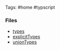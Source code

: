 Tags: #home #typscript

### Files
* [types](tags)
* [explicitTypes](explicitTypes)
* [unionTypes](unionTypes)
